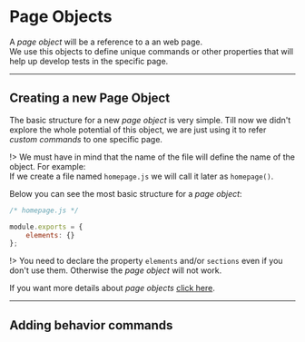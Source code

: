 # Page Objects
A *page object* will be a reference to a an web page.<br>
We use this objects to define unique commands or other properties that
will help up develop tests in the specific page.

---

## Creating a new Page Object
The basic structure for a new *page object* is very simple. Till now we
didn't explore the whole potential of this object, we are just using it
to refer *custom commands* to one specific page.

!> We must have in mind that the name of the file will define the name
of the object. For example:<br>
If we create a file named `homepage.js` we will call it later as
`homepage()`.

Below you can see the most basic structure for a *page object*:

```javascript
/* homepage.js */

module.exports = {
    elements: {}
};
```

!> You need to declare the property `elements` and/or `sections` even
if you don't use them. Otherwise the *page object* will not work.

If you want more details about *page objects*
[click here](http://nightwatchjs.org/guide#page-objects).

---

## Adding behavior commands
